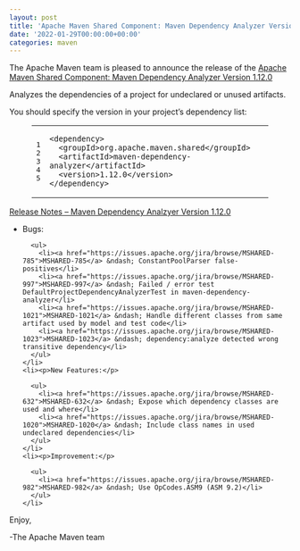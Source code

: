 ```yaml
---
layout: post
title: 'Apache Maven Shared Component: Maven Dependency Analyzer Version 1.12.0'
date: '2022-01-29T00:00:00+00:00'
categories: maven
---
```

<div class="entry-content"><p>The Apache Maven team is pleased to announce the release of the
  <a href="https://maven.apache.org/shared/maven-dependency-analyzer/">Apache Maven Shared Component: Maven Dependency Analyzer Version 1.12.0</a></p>

  <p>Analyzes the dependencies of a project for undeclared or unused artifacts.</p>

  <p>You should specify the version in your project&rsquo;s dependency list:</p>

  <figure class='code'><figcaption><span></span></figcaption><div class="highlight"><table><tr><td class="gutter"><pre class="line-numbers"><span class='line-number'>1</span>
<span class='line-number'>2</span>
<span class='line-number'>3</span>
<span class='line-number'>4</span>
<span class='line-number'>5</span>
</pre></td><td class='code'><pre><code class='xml'><span class='line'><span class="nt">&lt;dependency&gt;</span>
</span><span class='line'>  <span class="nt">&lt;groupId&gt;</span>org.apache.maven.shared<span class="nt">&lt;/groupId&gt;</span>
</span><span class='line'>  <span class="nt">&lt;artifactId&gt;</span>maven-dependency-analyzer<span class="nt">&lt;/artifactId&gt;</span>
</span><span class='line'>  <span class="nt">&lt;version&gt;</span>1.12.0<span class="nt">&lt;/version&gt;</span>
</span><span class='line'><span class="nt">&lt;/dependency&gt;</span>
</span></code></pre></td></tr></table></div></figure>




  <!-- more -->


  <p><a href="https://issues.apache.org/jira/secure/ReleaseNote.jspa?projectId=12317922&amp;version=12348814">Release Notes &ndash; Maven Dependency Analzyer Version 1.12.0</a></p>

  <ul>
    <li><p>Bugs:</p>

      <ul>
        <li><a href="https://issues.apache.org/jira/browse/MSHARED-785">MSHARED-785</a> &ndash; ConstantPoolParser false-positives</li>
        <li><a href="https://issues.apache.org/jira/browse/MSHARED-997">MSHARED-997</a> &ndash; Failed / error test DefaultProjectDependencyAnalyzerTest in maven-dependency-analyzer</li>
        <li><a href="https://issues.apache.org/jira/browse/MSHARED-1021">MSHARED-1021</a> &ndash; Handle different classes from same artifact used by model and test code</li>
        <li><a href="https://issues.apache.org/jira/browse/MSHARED-1023">MSHARED-1023</a> &ndash; dependency:analyze detected wrong transitive dependency</li>
      </ul>
    </li>
    <li><p>New Features:</p>

      <ul>
        <li><a href="https://issues.apache.org/jira/browse/MSHARED-632">MSHARED-632</a> &ndash; Expose which dependency classes are used and where</li>
        <li><a href="https://issues.apache.org/jira/browse/MSHARED-1020">MSHARED-1020</a> &ndash; Include class names in used undeclared dependencies</li>
      </ul>
    </li>
    <li><p>Improvement:</p>

      <ul>
        <li><a href="https://issues.apache.org/jira/browse/MSHARED-982">MSHARED-982</a> &ndash; Use OpCodes.ASM9 (ASM 9.2)</li>
      </ul>
    </li>
  </ul>


  <p>Enjoy,</p>

  <p>-The Apache Maven team</p>
</div>
